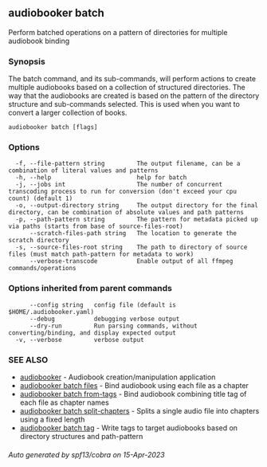 ## audiobooker batch

Perform batched operations on a pattern of directories for multiple audiobook binding

### Synopsis

The batch command, and its sub-commands, will perform actions to create multiple audiobooks based on a collection of structured directories.  The way that the audiobooks are created is based on the pattern of the directory structure and sub-commands selected.  This is used when you want to convert a larger collection of books.

```
audiobooker batch [flags]
```

### Options

```
  -f, --file-pattern string         The output filename, can be a combination of literal values and patterns
  -h, --help                        help for batch
  -j, --jobs int                    The number of concurrent transcoding process to run for conversion (don't exceed your cpu count) (default 1)
  -o, --output-directory string     The output directory for the final directory, can be combination of absolute values and path patterns
  -p, --path-pattern string         The pattern for metadata picked up via paths (starts from base of source-files-root)
      --scratch-files-path string   The location to generate the scratch directory
  -s, --source-files-root string    The path to directory of source files (must match path-pattern for metadata to work)
      --verbose-transcode           Enable output of all ffmpeg commands/operations
```

### Options inherited from parent commands

```
      --config string   config file (default is $HOME/.audiobooker.yaml)
      --debug           debugging verbose output
      --dry-run         Run parsing commands, without converting/binding, and display expected output
  -v, --verbose         verbose output
```

### SEE ALSO

* [audiobooker](audiobooker.md)	 - Audiobook creation/manipulation application
* [audiobooker batch files](audiobooker_batch_files.md)	 - Bind audiobook using each file as a chapter
* [audiobooker batch from-tags](audiobooker_batch_from-tags.md)	 - Bind audiobook combining title tag of each file as chapter names
* [audiobooker batch split-chapters](audiobooker_batch_split-chapters.md)	 - Splits a single audio file into chapters using a fixed length
* [audiobooker batch tag](audiobooker_batch_tag.md)	 - Write tags to target audiobooks based on directory structures and path-pattern

###### Auto generated by spf13/cobra on 15-Apr-2023
